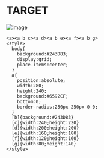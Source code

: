 # TARGET

![image](https://github.com/gaschneider/cssbattle/assets/16023844/d657f450-348a-4fe7-99fd-e7be2312a64a)

```
<a><a b c><a d><a b e><a f><a b g>
<style>
  body{
    background:#243D83;
    display:grid;
    place-items:center;
  }
  a{
    position:absolute;
    width:280;
    height:240;
    background:#6592CF;
    bottom:0;
    border-radius:250px 250px 0 0;
  }
  [b]{background:#243D83}
  [c]{width:240;height:220}
  [d]{width:200;height:200}
  [e]{width:160;height:180}
  [f]{width:120;height:160}
  [g]{width:80;height:140}
</style>
```
